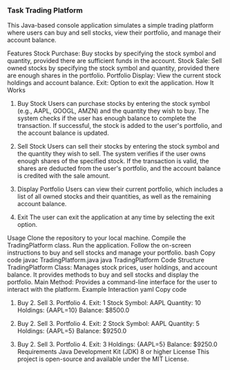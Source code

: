 ### Task Trading Platform ###
This Java-based console application simulates a simple trading platform where users can buy and sell stocks, view their portfolio, and manage their account balance.

Features
Stock Purchase: Buy stocks by specifying the stock symbol and quantity, provided there are sufficient funds in the account.
Stock Sale: Sell owned stocks by specifying the stock symbol and quantity, provided there are enough shares in the portfolio.
Portfolio Display: View the current stock holdings and account balance.
Exit: Option to exit the application.
How It Works
1. Buy Stock
Users can purchase stocks by entering the stock symbol (e.g., AAPL, GOOGL, AMZN) and the quantity they wish to buy. The system checks if the user has enough balance to complete the transaction. If successful, the stock is added to the user's portfolio, and the account balance is updated.

2. Sell Stock
Users can sell their stocks by entering the stock symbol and the quantity they wish to sell. The system verifies if the user owns enough shares of the specified stock. If the transaction is valid, the shares are deducted from the user's portfolio, and the account balance is credited with the sale amount.

3. Display Portfolio
Users can view their current portfolio, which includes a list of all owned stocks and their quantities, as well as the remaining account balance.

4. Exit
The user can exit the application at any time by selecting the exit option.

Usage
Clone the repository to your local machine.
Compile the TradingPlatform class.
Run the application.
Follow the on-screen instructions to buy and sell stocks and manage your portfolio.
bash
Copy code
javac TradingPlatform.java
java TradingPlatform
Code Structure
TradingPlatform Class: Manages stock prices, user holdings, and account balance. It provides methods to buy and sell stocks and display the portfolio.
Main Method: Provides a command-line interface for the user to interact with the platform.
Example Interaction
yaml
Copy code
1. Buy 2. Sell 3. Portfolio 4. Exit: 1
Stock Symbol: AAPL
Quantity: 10
Holdings: {AAPL=10}
Balance: $8500.0

1. Buy 2. Sell 3. Portfolio 4. Exit: 2
Stock Symbol: AAPL
Quantity: 5
Holdings: {AAPL=5}
Balance: $9250.0

1. Buy 2. Sell 3. Portfolio 4. Exit: 3
Holdings: {AAPL=5}
Balance: $9250.0
Requirements
Java Development Kit (JDK) 8 or higher
License
This project is open-source and available under the MIT License.
